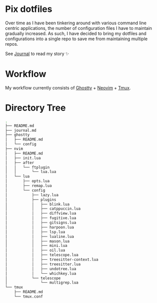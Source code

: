 # Pix dotfiles
Over time as I have been tinkering around with various command line centric applications, the number of configuration files I have to maintain gradually increased. As such, I have decided to bring my dotfiles and configurations into a single repo to save me from maintaining multiple repos.

See [Journal](journal.md) to read my story ✨
# Workflow
My workflow currently consists of [Ghostty](ghostty/README.md) + [Neovim](nvim/README.md) + [Tmux](tmux/README.md).

# Directory Tree
```bash
.
├── README.md
├── journal.md
├── ghostty
│   ├── README.md
│   └── config
├── nvim
│   ├── README.md
│   ├── init.lua
│   ├── after
│   │   └── ftplugin
│   │       └── lua.lua
│   └── lua
│       ├── opts.lua
│       ├── remap.lua
│       └── config
│           ├── lazy.lua
│           ├── plugins
│           │   ├── blink.lua
│           │   ├── catppuccin.lua
│           │   ├── diffview.lua
│           │   ├── fugitive.lua
│           │   ├── gitsigns.lua
│           │   ├── harpoon.lua
│           │   ├── lsp.lua
│           │   ├── lualine.lua
│           │   ├── mason.lua
│           │   ├── mini.lua
│           │   ├── oil.lua
│           │   ├── telescope.lua
│           │   ├── treesitter-context.lua
│           │   ├── treesitter.lua
│           │   ├── undotree.lua
│           │   └── whichkey.lua
│           └── telescope
│               └── multigrep.lua
└── tmux
    ├── README.md
    └── tmux.conf
```
